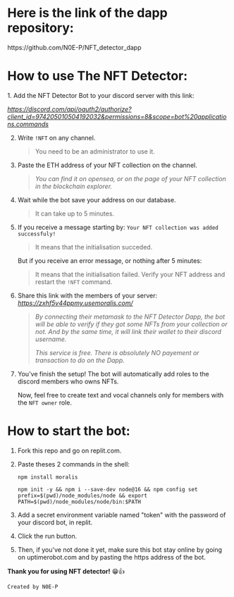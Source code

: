 <h1>Here is the link of the dapp repository: </h1> https://github.com/N0E-P/NFT_detector_dapp

<h1>How to use The NFT Detector:</h1>
1. Add the NFT Detector Bot to your discord server with this link:

_https://discord.com/api/oauth2/authorize?client_id=974205010504192032&permissions=8&scope=bot%20applications.commands_

2. Write ```!NFT``` on any channel.
   > You need to be an administrator to use it.


4. Paste the ETH address of your NFT collection on the channel.
   > _You can find it on opensea, or on the page of your NFT collection in the blockchain explorer._

5. Wait while the bot save your address on our database.
   > It can take up to 5 minutes.
7. If you receive a message starting by: ```Your NFT collection was added successfuly!```
   > It means that the initialisation succeded.

    But if you receive an error message, or nothing after 5 minutes:
   > It means that the initialisation failed. Verify your NFT address and restart the  ```!NFT``` command.

6. Share this link with the members of your server: _https://zxhf5v44ppmy.usemoralis.com/_
   > _By connecting their metamask to the NFT Detector Dapp, the bot will be able to verify if they got some NFTs from your collection or not. And by the same time, it will link their wallet to their discord username._
   >
   > _This service is free. There is absolutely NO payement or transaction to do on the Dapp._ 
   
7. You've finish the setup! The bot will automatically add roles to the discord members who owns NFTs.

   Now, feel free to create text and vocal channels only for members with the ```NFT owner``` role.

<h1>How to start the bot:</h1>

1. Fork this repo and go on replit.com.

2. Paste theses 2 commands in the shell:
   
       npm install moralis

       npm init -y && npm i --save-dev node@16 && npm config set prefix=$(pwd)/node_modules/node && export PATH=$(pwd)/node_modules/node/bin:$PATH


4. Add a secret environment variable named "token" with the password of your discord bot, in replit.
   
6. Click the run button.

7. Then, if you've not done it yet, make sure this bot stay online by going on uptimerobot.com and by pasting the https address of the bot.

**Thank you for using NFT detector!** :grin::thumbsup:

```Created by N0E-P```
